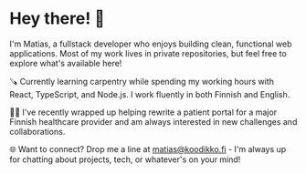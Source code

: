 # Hey there! 👋

I'm Matias, a fullstack developer who enjoys building clean, functional web applications. Most of my work lives in private repositories, but feel free to explore what's available here!

🪚 Currently learning carpentry while spending my working hours with React, TypeScript, and Node.js. I work fluently in both Finnish and English.

👨‍💻 I've recently wrapped up helping rewrite a patient portal for a major Finnish healthcare provider and am always interested in new challenges and collaborations.

🌐 Want to connect? Drop me a line at matias@koodikko.fi - I'm always up for chatting about projects, tech, or whatever's on your mind!
